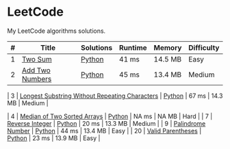 # LeetCode

My LeetCode algorithms solutions.

|   # | Title | Solutions | Runtime | Memory | Difficulty |
| --- | ----- | --------- | ------- | ------ | ---------- |
|  1  | [Two Sum](https://leetcode.com/problems/two-sum/) | [Python](https://github.com/wajdi404/LeetCode/blob/main/Algorithm/Python/Two-Sum.py) | 41 ms | 14.5 MB |   Easy |
|  2  | [Add Two Numbers](https://leetcode.com/problems/add-two-numbers/) | [Python](https://github.com/wajdi404/LeetCode/blob/main/Algorithm/Python/Add-Two-Numbers.py) | 45 ms | 13.4 MB | Medium |

|  3  | [Longest Substring Without Repeating Characters](https://leetcode.com/problems/longest-substring-without-repeating-characters/) | [Python](https://github.com/wajdi404/LeetCode/blob/main/Algorithm/Python/Longest-Substring-Without-Repeating-Characters.py) | 67 ms | 14.3 MB | Medium |

|  4  | [Median of Two Sorted Arrays](https://leetcode.com/problems/median-of-two-sorted-arrays/) | [Python](https://github.com/wajdi404/LeetCode/blob/main/Algorithm/Python/Median-of-Two-Sorted-Arrays.py) | NA ms | NA MB | Hard |
|  7  | [Reverse Integer](https://leetcode.com/problems/reverse-integer/) | [Python](https://github.com/wajdi404/LeetCode/blob/main/Algorithm/Python/Reverse-Integer.py) | 20 ms | 13.3 MB | Medium |
|  9  | [Palindrome Number](https://leetcode.com/problems/palindrome-number/) | [Python](https://github.com/wajdi404/LeetCode/blob/main/Algorithm/Python/Palindrome-Number.py) | 44 ms | 13.4 MB | Easy |
|  20  | [Valid Parentheses](https://leetcode.com/problems/valid-parentheses/) | [Python](https://github.com/wajdi404/LeetCode/blob/main/Algorithm/Python/Valid-Parentheses.py) | 23 ms | 13.9 MB | Easy |


